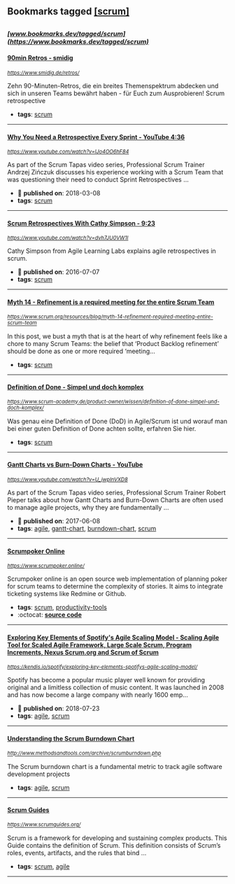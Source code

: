 ## Bookmarks tagged [[scrum]](https://www.bookmarks.dev?q=[scrum])

_<sup><sup>[www.bookmarks.dev/tagged/scrum](https://www.bookmarks.dev/tagged/scrum)</sup></sup>_
---
#### [90min Retros - smidig](https://www.smidig.de/retros/)
_<sup>https://www.smidig.de/retros/</sup>_

Zehn 90-Minuten-Retros, die ein breites Themenspektrum abdecken und sich in unseren Teams bewährt haben - für Euch zum Ausprobieren! Scrum retrospective
* **tags**: [scrum](../tagged/scrum.md)
---
#### [Why You Need a Retrospective Every Sprint - YouTube 4:36](https://www.youtube.com/watch?v=lJo4OO6hF84)
_<sup>https://www.youtube.com/watch?v=lJo4OO6hF84</sup>_

As part of the Scrum Tapas video series, Professional Scrum Trainer Andrzej Zińczuk discusses his experience working with a Scrum Team that was questioning their need to conduct Sprint Retrospectives ...
* :calendar: **published on**: 2018-03-08
* **tags**: [scrum](../tagged/scrum.md)
---
#### [Scrum Retrospectives With Cathy Simpson - 9:23](https://www.youtube.com/watch?v=dvh7JU0VW1I)
_<sup>https://www.youtube.com/watch?v=dvh7JU0VW1I</sup>_

Cathy Simpson from Agile Learning Labs explains agile retrospectives in scrum.
* :calendar: **published on**: 2016-07-07
* **tags**: [scrum](../tagged/scrum.md)
---
#### [Myth 14 - Refinement is a required meeting for the entire Scrum Team](https://www.scrum.org/resources/blog/myth-14-refinement-required-meeting-entire-scrum-team)
_<sup>https://www.scrum.org/resources/blog/myth-14-refinement-required-meeting-entire-scrum-team</sup>_

In this post, we bust a myth that is at the heart of why refinement feels like a chore to many Scrum Teams: the belief that ‘Product Backlog refinement’ should be done as one or more required ‘meeting...
* **tags**: [scrum](../tagged/scrum.md)
---
#### [Definition of Done - Simpel und doch komplex](https://www.scrum-academy.de/product-owner/wissen/definition-of-done-simpel-und-doch-komplex/)
_<sup>https://www.scrum-academy.de/product-owner/wissen/definition-of-done-simpel-und-doch-komplex/</sup>_

Was genau eine Definition of Done (DoD) in Agile/Scrum ist und worauf man bei einer guten Definition of Done achten sollte, erfahren Sie hier.
* **tags**: [scrum](../tagged/scrum.md)
---
#### [Gantt Charts vs Burn-Down Charts - YouTube](https://www.youtube.com/watch?v=U_jwpInVXD8)
_<sup>https://www.youtube.com/watch?v=U_jwpInVXD8</sup>_

As part of the Scrum Tapas video series, Professional Scrum Trainer Robert Pieper talks about how Gantt Charts and Burn-Down Charts are often used to manage agile projects, why they are fundamentally ...
* :calendar: **published on**: 2017-06-08
* **tags**: [agile](../tagged/agile.md), [gantt-chart](../tagged/gantt-chart.md), [burndown-chart](../tagged/burndown-chart.md), [scrum](../tagged/scrum.md)
---
#### [Scrumpoker Online](https://www.scrumpoker.online/)
_<sup>https://www.scrumpoker.online/</sup>_

Scrumpoker online is an open source web implementation of planning poker for scrum teams to determine the complexity of stories. It aims to integrate ticketing systems like Redmine or Github.
* **tags**: [scrum](../tagged/scrum.md), [productivity-tools](../tagged/productivity-tools.md)
* :octocat: **[source code](https://github.com/Toxantron/scrumonline)**
---
#### [Exploring Key Elements of Spotify's Agile Scaling Model - Scaling Agile Tool for Scaled Agile Framework, Large Scale Scrum, Program Increments, Nexus Scrum.org and Scrum of Scrum](https://kendis.io/spotify/exploring-key-elements-spotifys-agile-scaling-model/)
_<sup>https://kendis.io/spotify/exploring-key-elements-spotifys-agile-scaling-model/</sup>_

Spotify has become a popular music player well known for providing original and a limitless collection of music content. It was launched in 2008 and has now become a large company with nearly 1600 emp...
* :calendar: **published on**: 2018-07-23
* **tags**: [agile](../tagged/agile.md), [scrum](../tagged/scrum.md)
---
#### [Understanding the Scrum Burndown Chart](http://www.methodsandtools.com/archive/scrumburndown.php)
_<sup>http://www.methodsandtools.com/archive/scrumburndown.php</sup>_

The Scrum burndown chart is a fundamental metric to track agile software development projects
* **tags**: [agile](../tagged/agile.md), [scrum](../tagged/scrum.md)
---
#### [Scrum Guides](https://www.scrumguides.org/)
_<sup>https://www.scrumguides.org/</sup>_

Scrum is a framework for developing and sustaining complex products. This Guide contains the definition of Scrum. This definition consists of Scrum’s roles, events, artifacts, and the rules that bind ...
* **tags**: [scrum](../tagged/scrum.md), [agile](../tagged/agile.md)
---
